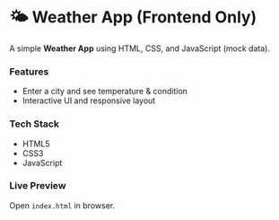 # 🌤 Weather App (Frontend Only)
A simple **Weather App** using HTML, CSS, and JavaScript (mock data).

### Features
- Enter a city and see temperature & condition  
- Interactive UI and responsive layout  

### Tech Stack
- HTML5  
- CSS3  
- JavaScript  

### Live Preview
Open `index.html` in browser.
